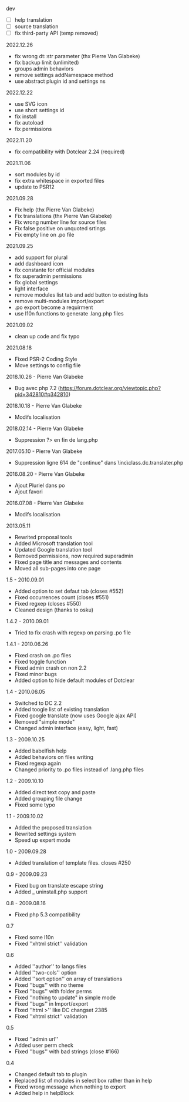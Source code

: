 dev
- [ ] help translation
- [ ] source translation
- [ ] fix third-party API (temp removed)

2022.12.26
- fix wrong dt::str parameter (thx Pierre Van Glabeke)
- fix backup limit (unlimited)
- groups admin behaviors
- remove settings addNamespace method
- use abstract plugin id and settings ns

2022.12.22
- use SVG icon
- use short settings id
- fix install
- fix autoload
- fix permissions

2022.11.20
- fix compatibility with Dotclear 2.24 (required)

2021.11.06
- sort modules by id
- fix extra whitespace in exported files
- update to PSR12

2021.09.28
- Fix help (thx Pierre Van Glabeke)
- Fix translations (thx Pierre Van Glabeke)
- Fix wrong number line for source files
- Fix false positive on unquoted srtings
- Fix empty line on .po file

2021.09.25
- add support for plural
- add dashboard icon
- fix constante for official modules
- fix superadmin permissions
- fix global settings
- light interface
- remove modules list tab and add button to existing lists
- remove multi-modules import/export
- .po export become a requirment
- use l10n functions to generate .lang.php files

2021.09.02
- clean up code and fix typo

2021.08.18
- Fixed PSR-2 Coding Style
- Move settings to config file

2018.10.26 - Pierre Van Glabeke
- Bug avec php 7.2 (https://forum.dotclear.org/viewtopic.php?pid=342810#p342810)

2018.10.18 - Pierre Van Glabeke
- Modifs localisation

2018.02.14 - Pierre Van Glabeke
- Suppression ?> en fin de lang.php

2017.05.10 - Pierre Van Glabeke
- Suppression ligne 614 de "continue" dans \inc\class.dc.translater.php

2016.08.20 - Pierre Van Glabeke
- Ajout Pluriel dans po
- Ajout favori

2016.07.08 - Pierre Van Glabeke
- Modifs localisation

2013.05.11
- Rewrited proposal tools
- Added Microsoft translation tool
- Updated Google translation tool
- Removed permissions, now required superadmin
- Fixed page title and messages and contents
- Moved all sub-pages into one page

1.5 - 2010.09.01
- Added option to set defaut tab (closes #552)
- Fixed occurrences count (closes #551)
- Fixed regxep (closes #550)
- Cleaned design (thanks to osku)

1.4.2 - 2010.09.01
- Tried to fix crash with regexp on parsing .po file

1.4.1 - 2010.06.26
- Fixed crash on .po files
- Fixed toggle function
- Fixed admin crash on non 2.2
- Fixed minor bugs
- Added option to hide default modules of Dotclear

1.4 - 2010.06.05
- Switched to DC 2.2
- Added toogle list of existing translation
- Fixed google translate (now uses Google ajax API)
- Removed "simple mode"
- Changed admin interface (easy, light, fast)

1.3 - 2009.10.25
- Added babelfish help
- Added behaviors on files writing
- Fixed regexp again
- Changed priority to .po files instead of .lang.php files

1.2 - 2009.10.10
- Added direct text copy and paste
- Added grouping file change
- Fixed some typo

1.1 - 2009.10.02
- Added the proposed translation 
- Rewrited settings system
- Speed up expert mode

1.0 - 2009.09.28
- Added translation of template files. closes #250

0.9 - 2009.09.23
- Fixed bug on translate escape string
- Added _ uninstall.php support

0.8 - 2009.08.16
- Fixed php 5.3 compatibility

0.7
- Fixed some l10n
- Fixed ''xhtml strict'' validation

0.6
- Added ''author'' to langs files
- Added ''two-cols'' option
- Added ''sort option'' on array of translations
- Fixed ''bugs'' with no theme
- Fixed ''bugs'' with folder perms
- Fixed ''nothing to update" in simple mode
- Fixed ''bugs'' in Import/export
- Fixed ''html &gt;'' like DC changset 2385
- Fixed ''xhtml strict'' validation

0.5
- Fixed ''admin url''
- Added user perm check
- Fixed ''bugs'' with bad strings (close #166)

0.4
- Changed default tab to plugin
- Replaced list of modules in select box rather than in help
- Fixed wrong message when nothing to export
- Added help in helpBlock